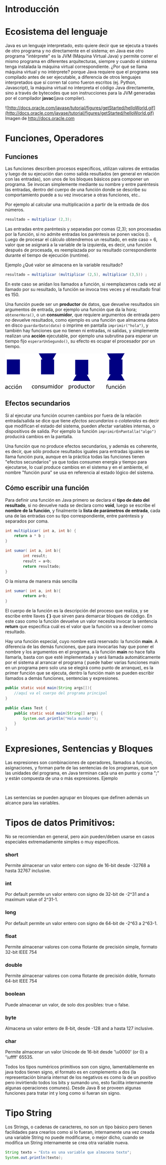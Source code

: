 # Introducción


# Ecosistema del lenguaje
 
Java es un lenguaje interpretado, esto quiere decir que se ejecuta a través de otro programa y no directamente en el sistema; en Java ese otro programa "intérprete" es la JVM (Máquina Virtual Java) y permite correr el mismo programa en diferentes arquitecturas, siempre y cuando el sistema tenga instalada la máquina virtual correspondiente. ¿Por qué se llama máquina virtual y no intérprete? porque Java requiere que el programa sea compilado antes de ser ejecutable, a diferencia de otros lenguajes interpretados que sí corren tal como fueron escritos (ej. Python, Javascript), la máquina virtual no interpreta el código Java directamente, sino a través de bytecodes que son instrucciones para la JVM generadas por el compilador **javac**(java compiler).

![http://docs.oracle.com/javase/tutorial/figures/getStarted/helloWorld.gif](http://docs.oracle.com/javase/tutorial/figures/getStarted/helloWorld.gif)  
Imagen de http://docs.oracle.com


# Funciones, Operadores

## Funciones

Las funciones describen procesos específicos, utilizan valores de entradas y luego de su ejecución dan como salida resultados (en general en relación con las entradas), son unos de los bloques básicos para componer un programa. Se invocan simplemente mediante su nombre y entre paréntesis las entradas, dentro del cuerpo de una función donde se describe su comportamiento puede a su vez invocarse a otras funciones, etc..

Por ejemplo al calcular una multiplicación a partir de la entrada de dos números.

```Java
resultado = multiplicar (2,3);
```

Las entradas entre paréntesis y separadas por comas (2,3); son procesadas por la función, si no admite entradas los paréntesis se ponen vacíos (). Luego de procesar el cálculo obtendremos un resultado, en este caso = 6, valor que se asignará a la variable de la izquierda, es decir, una función después de procesada, es reemplazada por su resultado correspondiente durante el tiempo de ejecución (runtime).

Ejemplo ¿Qué valor se almacena en la variable resultado?

```Java
resultado = multiplicar (multiplicar (2,5), multiplicar (3,5)) ;
```

En este caso se anidan los llamados a función, si reemplazamos cada vez al llamado por su resultado, la función se invoca tres veces y el resultado final es 150. 

Una función puede ser un **productor** de datos, que devuelve resultados sin argumentos de entrada, por ejemplo una función que da la hora; ```obtenerHora()```, o un **consumidor**, que requiere argumentos de entrada pero *no* devuelve resultados, como ejemplo es una función que almacena datos en disco ```guardarDato(dato)``` o imprime en pantalla ```imprimir("hola")```, y también hay funciones que no tienen ni entradas, ni salidas, y simplemente realizan una **acción** ejecutable, por ejemplo una subrutina para esperar un tiempo fijo ```esperarUnSegundo()```, su efecto es ocupar el procesador por un tiempo.

![funciones.png](funciones.png)

## Efectos secundarios

Si al ejecutar una función ocurren cambios por fuera de la relación entrada/salida se dice que tiene *efectos secundarios* o *colaterales* es decir que modifican el estado del sistema, pueden afectar variables internas, o dispositivos de salida. Por ejemplo la función ```imprimirEnPantalla("algo")``` producirá cambios en la pantalla.

Una función que no produce efectos secundarios, y además es coherente, es decir, que sólo produce resultados iguales para entradas iguales se llama función pura, aunque en la práctica todas las funciones tienen "efectos secundarios" ya que todas consumen energía y tiempo para ejecutarse, lo cual produce cambios en el sistema y en el ambiente, el nombre "función pura" se usa en referencia al estado lógico del sistema. 
  
## Cómo escribir una función 

Para definir una función en Java primero se declara el **tipo de dato del resultado**, si no devuelve nada se declara como **void**, luego se escribe el **nombre de la función**, y finalmente la **lista de parámetros de entrada**, cada una de las entradas con su tipo correspondiente, entre paréntesis y separados por coma. 


```Java
int multiplicar( int a, int b) { 
    return a * b ;
}
```

```Java
int sumar( int a, int b){
        int result;        
        result = a+b;        
        return resultado;
}
```
O la misma de manera más sencilla 

```Java
int sumar( int a, int b){        
        return a+b;
}
```

El cuerpo de la función es la descripción del proceso que realiza, y se escribe entre llaves **{ }** que sirven para demarcar bloques de código. En este caso como la función devuelve un valor necesita invocar la sentencia **return** que especifica cuál es el valor que la función va a devolver como resultado. 

Hay una función especial, cuyo nombre está reservado: la función **main**. A diferencia de las demás funciones, que para invocarlas hay que poner el nombre y los argumentos en el programa, a la función **main** no hace falta llamarla, basta con que esté implementada y será llamada automáticamente por el sistema al arrancar el programa ( puede haber varias funciones main en un programa pero solo una se elegirá como punto de arranque), es la primer función que se ejecuta, dentro la función main se pueden escribir llamados a demás funciones, sentencias y expresiones.

```Java
public static void main(String args[]){	
 	//aquí va el cuerpo del programa principal
}
```

```Java
public class Test { 
    public static void main(String[] args) {
        System.out.println("Hola mundo!"); 
    }
}
```

# Expresiones, Sentencias y Bloques
Las expresiones son combinaciones de operadores, llamados a función, asignaciones, y forman parte de las sentencias de los programas, que son las unidades del programa, en Java terminan cada una en punto y coma ";" y están compuesta de una o más expresiones. Ejemplo

```Java



```

Las sentencias se pueden agrupar en bloques que definen además un alcance para las variables. 

# Tipos de datos Primitivos:

No se recomiendan en general, pero aún pueden/deben usarse en casos especiales extremadamente simples o muy específicos.

### short
Permite almacenar un valor entero con signo de 16-bit desde -32768 a hasta 32767 inclusive. 
### int
Por default permite un valor entero con signo de 32-bit de -2^31 and a maximum value of 2^31-1. 
### long
Por default permite un valor entero con signo de 64-bit de -2^63 a 2^63-1. 
### float
Permite almacenar valores con coma flotante de precisión simple, formato 32-bit IEEE 754
### double
Permite almacenar valores con coma flotante de precisión doble, formato 64-bit IEEE 754 
### boolean
Puede almacenar un valor, de solo dos posibles: true o false. 
### byte
Almacena un valor entero de 8-bit, desde -128 and a hasta 127 inclusive. 
### char
Permite almacenar un valor Unicode de 16-bit desde  '\u0000' (or 0) a '\uffff' 65535.

Todos los tipos numéricos primitivos son con signo, lamentablemente en java todos tienen signo, el formato es en complemento a dos (la representación binaria internat de los negativos es como la de un positivo pero invirtiendo todos los bits y sumando uno, esto facilita internamente algunas operaciones comunes). Desde Java 8 se proveen algunas funciones para tratar int y long como si fueran sin signo.


# Tipo String

Los Strings, o cadenas de caracteres, no son un tipo básico pero tienen facilidades para crearlos como si lo fueran, internamente una vez creada una variable String no puede modificarse, o mejor dicho, cuando se modifica un String internamente se crea otra variable nueva.
 
 ```Java
 String texto = "Esta es una variable que almacena texto";
 System.out.println(texto);
 ```

